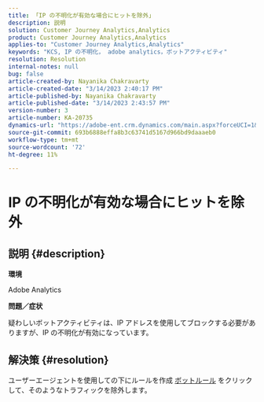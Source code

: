 ```yaml
---
title: 「IP の不明化が有効な場合にヒットを除外」
description: 説明
solution: Customer Journey Analytics,Analytics
product: Customer Journey Analytics,Analytics
applies-to: "Customer Journey Analytics,Analytics"
keywords: "KCS, IP の不明化， adobe analytics，ボットアクティビティ"
resolution: Resolution
internal-notes: null
bug: false
article-created-by: Nayanika Chakravarty
article-created-date: "3/14/2023 2:40:17 PM"
article-published-by: Nayanika Chakravarty
article-published-date: "3/14/2023 2:43:57 PM"
version-number: 3
article-number: KA-20735
dynamics-url: "https://adobe-ent.crm.dynamics.com/main.aspx?forceUCI=1&pagetype=entityrecord&etn=knowledgearticle&id=a7314f20-76c2-ed11-83ff-6045bd006a22"
source-git-commit: 693b6888effa8b3c63741d5167d966bd9daaaeb0
workflow-type: tm+mt
source-wordcount: '72'
ht-degree: 11%

---
```


# IP の不明化が有効な場合にヒットを除外

## 説明 {#description}


<b>環境</b>

Adobe Analytics

<b>問題／症状</b>

疑わしいボットアクティビティは、IP アドレスを使用してブロックする必要がありますが、IP の不明化が有効になっています。


## 解決策 {#resolution}


ユーザーエージェントを使用しての下にルールを作成 [ボットルール](https://experienceleague.adobe.com/docs/analytics/admin/admin-tools/manage-report-suites/edit-report-suite/report-suite-general/bot-removal/bot-rules.html?lang=en) をクリックして、そのようなトラフィックを除外します。
